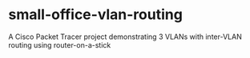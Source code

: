 # small-office-vlan-routing
A Cisco Packet Tracer project demonstrating 3 VLANs with inter-VLAN routing using router-on-a-stick
